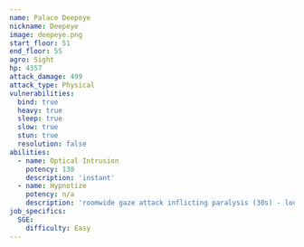 ```yaml
---
name: Palace Deepeye
nickname: Deepeye
image: deepeye.png
start_floor: 51
end_floor: 55
agro: Sight
hp: 4357
attack_damage: 499
attack_type: Physical
vulnerabilities:
  bind: true
  heavy: true
  sleep: true
  slow: true
  stun: true
  resolution: false
abilities:
  - name: Optical Intrusion
    potency: 130
    description: 'instant'
  - name: Hypnotize
    potency: n/a
    description: 'roomwide gaze attack inflicting paralysis (30s) - look away'
job_specifics:
  SGE:
    difficulty: Easy
---
```


